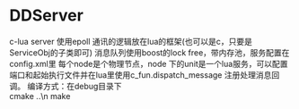 # DDServer
c-lua server
使用epoll 通讯的逻辑放在lua的框架(也可以是c，只要是ServiceObj的子类即可)
消息队列使用boost的lock free，带内存池，服务配置在config.xml里
每个node是个物理节点，node 下的unit是一个lua服务，可以配置端口和起始执行文件并在lua里使用c_fun.dispatch_message
注册处理消息回调。
编译方式：在debug目录下  
cmake ..\n
make
